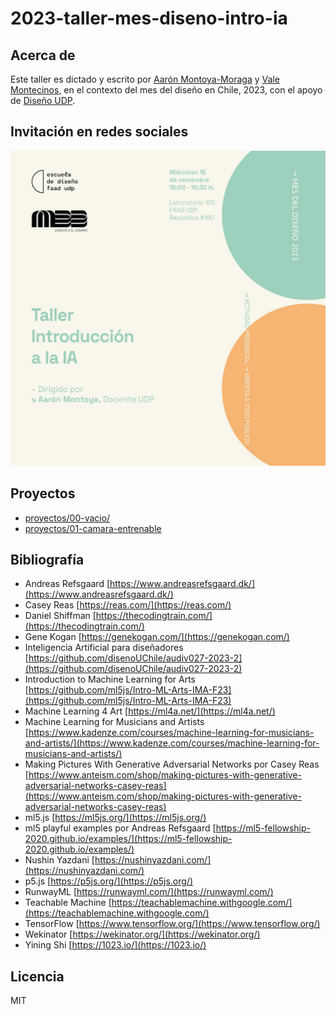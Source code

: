 # 2023-taller-mes-diseno-intro-ia

## Acerca de

Este taller es dictado y escrito por [Aarón Montoya-Moraga](https://github.com/montoyamoraga) y [Vale Montecinos](https://github.com/menteneon), en el contexto del mes del diseño en Chile, 2023, con el apoyo de [Diseño UDP](https://github.com/disenoUDP).

## Invitación en redes sociales

![invitación de instagram](./grafica-invitacion.jpg)

## Proyectos

* [proyectos/00-vacio/](./proyectos/00-vacio/index.html)
* [proyectos/01-camara-entrenable](./proyectos/01-camara-entrenable/)

## Bibliografía

- Andreas Refsgaard [https://www.andreasrefsgaard.dk/](https://www.andreasrefsgaard.dk/)
- Casey Reas [https://reas.com/](https://reas.com/)
- Daniel Shiffman [https://thecodingtrain.com/](https://thecodingtrain.com/)
- Gene Kogan [https://genekogan.com/](https://genekogan.com/)
- Inteligencia Artificial para diseñadores [https://github.com/disenoUChile/audiv027-2023-2](https://github.com/disenoUChile/audiv027-2023-2)
- Introduction to Machine Learning for Arts [https://github.com/ml5js/Intro-ML-Arts-IMA-F23](https://github.com/ml5js/Intro-ML-Arts-IMA-F23)
- Machine Learning 4 Art [https://ml4a.net/](https://ml4a.net/)
- Machine Learning for Musicians and Artists [https://www.kadenze.com/courses/machine-learning-for-musicians-and-artists/](https://www.kadenze.com/courses/machine-learning-for-musicians-and-artists/)
- Making Pictures With Generative Adversarial Networks por Casey Reas [https://www.anteism.com/shop/making-pictures-with-generative-adversarial-networks-casey-reas](https://www.anteism.com/shop/making-pictures-with-generative-adversarial-networks-casey-reas)
- ml5.js [https://ml5js.org/](https://ml5js.org/)
- ml5 playful examples por Andreas Refsgaard [https://ml5-fellowship-2020.github.io/examples/](https://ml5-fellowship-2020.github.io/examples/)
- Nushin Yazdani [https://nushinyazdani.com/](https://nushinyazdani.com/)
- p5.js [https://p5js.org/](https://p5js.org/)
- RunwayML [https://runwayml.com/](https://runwayml.com/)
- Teachable Machine [https://teachablemachine.withgoogle.com/](https://teachablemachine.withgoogle.com/)
- TensorFlow [https://www.tensorflow.org/](https://www.tensorflow.org/)
- Wekinator [https://wekinator.org/](https://wekinator.org/)
- Yining Shi [https://1023.io/](https://1023.io/)

## Licencia

MIT
